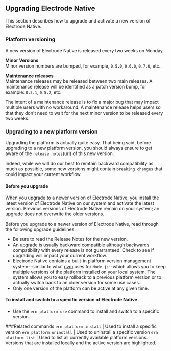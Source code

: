 ## Upgrading Electrode Native
This section describes how to upgrade and activate a new version of Electrode Native.

### Platform versioning

A new version of Electrode Native is released every two weeks on Monday.

**Minor Versions**  
Minor version numbers are bumped, for example, `0.5.0`, `0.6.0`, `0.7.0`, etc..

**Maintenance releases**  
Maintenance releases may be released between two main releases. A maintenance release will be identified as a patch version bump, for example: `0.5.1`, `0.5.2`, etc.

The intent of a maintenance release is to fix a major bug that may impact multiple users with no workaround. A maintenance release helps users so that they don't need to wait for the next minor version to be released every two weeks.

### Upgrading to a new platform version

Upgrading the platform is actually quite easy. That being said, before upgrading to a new platform version, you should always ensure to get aware of the `release notes`(url) of this new version.

Indeed, while we will do our best to remtain backward compatibility as much as possible, some new versions might contain `breaking changes` that could impact your current workflow.

#### Before you upgrade
When you upgrade to a newer version of Electrode Native, you install the latest version of Electrode Native on our system and activate the latest version. Previous versions of Electrode Native remain on your system; an upgrade does not overwrite the older versions.

Before you upgrade to a newer version of Electrode Native, read through the following upgrade guidelines.  

* Be sure to read the Release Notes for the new version.  
* An upgrade is usually backward compatible although backwards compatibility with every release is not guarranteed. Check to see if upgrading will impact your current workflow.  
* Electrode Native contains a built-in platform version management system--similar to what [nvm](https://github.com/creationix/nvm) uses for `Node.js`--which allows you to keep multiple versions of the platform installed on your local system. The system allows you to easy rollback to a previous platform version or to actually switch back to an older version for some use cases.  
* Only one version of the platform can be active at any given time.   

#### To install and switch to a specific version of Electrode Native

* Use the `ern platform use` command to install and switch to a specific version.

###Related commands
`ern platform install` | Used to install a specific version
`ern platform uninstall` | Used to uninstall a specific version
`ern platform list` | Used to list all currently available platform versions. Versions that are installed locally and the active version are highlighted.